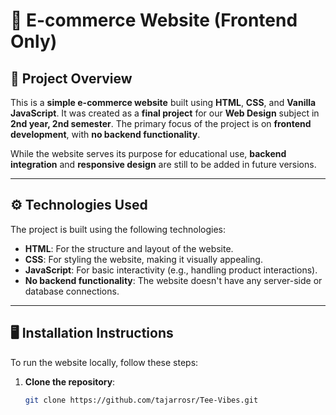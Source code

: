 # 🛒 E-commerce Website (Frontend Only)

## 📖 Project Overview
This is a **simple e-commerce website** built using **HTML**, **CSS**, and **Vanilla JavaScript**. It was created as a **final project** for our **Web Design** subject in **2nd year, 2nd semester**. The primary focus of the project is on **frontend development**, with **no backend functionality**.

While the website serves its purpose for educational use, **backend integration** and **responsive design** are still to be added in future versions.

---

## ⚙️ Technologies Used
The project is built using the following technologies:
- **HTML**: For the structure and layout of the website.
- **CSS**: For styling the website, making it visually appealing.
- **JavaScript**: For basic interactivity (e.g., handling product interactions).
- **No backend functionality**: The website doesn't have any server-side or database connections.

---

## 🖥️ Installation Instructions
To run the website locally, follow these steps:

1. **Clone the repository**:
   ```bash
   git clone https://github.com/tajarrosr/Tee-Vibes.git
